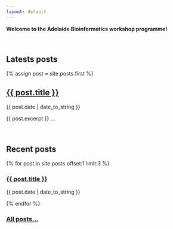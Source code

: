 ```yaml
---
layout: default
---
```


__Welcome to the Adelaide Bioinformatics workshop programme!__

<br>

## Latests posts

{% assign post = site.posts.first %}

<h2><a href="{{ post.url }}">{{ post.title }}</a></h2>
<p>{{ post.date | date_to_string }}</p>
<p>{{ post.excerpt }} ...</p>

<br>


## Recent posts

{% for post in site.posts offset:1 limit:3 %}
  <h3><a href="{{ post.url }}">{{ post.title }}</a></h3>
  <p>{{ post.date | date_to_string }}</p>
{% endfor %}

<br>

### [All posts...](/archive/)
